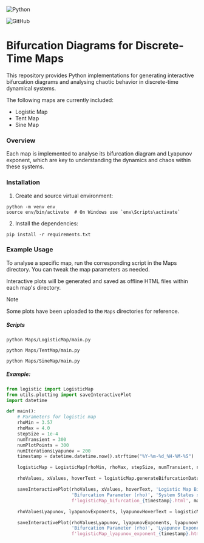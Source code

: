 ![Python](https://img.shields.io/badge/Python-3670A0?style=plastic&logo=python&logoColor=ffdd54)  

![GitHub](https://img.shields.io/github/license/Ramy-Badr-Ahmed/Bifurcations)

# Bifurcation Diagrams for Discrete-Time Maps

This repository provides Python implementations for generating interactive bifurcation diagrams and analysing chaotic behavior in discrete-time dynamical systems. 

The following maps are currently included:

- Logistic Map
- Tent Map
- Sine Map

### Overview

Each map is implemented to analyse its bifurcation diagram and Lyapunov exponent, which are key to understanding the dynamics and chaos within these systems.

### Installation

1) Create and source virtual environment:
```shell
python -m venv env
source env/bin/activate  # On Windows use `env\Scripts\activate`
```
2) Install the dependencies:
```shell
pip install -r requirements.txt
```

### Example Usage

To analyse a specific map, run the corresponding script in the Maps directory. You can tweak the map parameters as needed.

Interactive plots will be generated and saved as offline HTML files within each map's directory.

>[!Note]
> Some plots have been uploaded to the `Maps` directories for reference.

##### Scripts
```shell
python Maps/LogisticMap/main.py

python Maps/TentMap/main.py

python Maps/SineMap/main.py
```
##### Example:
```python
from logistic import LogisticMap
from utils.plotting import saveInteractivePlot
import datetime

def main():
    # Parameters for logistic map
    rhoMin = 3.57
    rhoMax = 4.0
    stepSize = 1e-4
    numTransient = 300
    numPlotPoints = 300
    numIterationsLyapunov = 200
    timestamp = datetime.datetime.now().strftime("%Y-%m-%d_%H-%M-%S")

    logisticMap = LogisticMap(rhoMin, rhoMax, stepSize, numTransient, numPlotPoints, numIterationsLyapunov)

    rhoValues, xValues, hoverText = logisticMap.generateBifurcationData()

    saveInteractivePlot(rhoValues, xValues, hoverText, 'Logistic Map Bifurcation Diagram',
                        'Bifurcation Parameter (rho)', 'System States x(n)',
                        f'logisticMap_bifurcation_{timestamp}.html', markerSize = 0.05, opacity = 0.6)

    rhoValuesLyapunov, lyapunovExponents, lyapunovHoverText = logisticMap.generateLyapunovData()

    saveInteractivePlot(rhoValuesLyapunov, lyapunovExponents, lyapunovHoverText, 'Logistic Map Lyapunov Exponent',
                        'Bifurcation Parameter (rho)', 'Lyapunov Exponent',
                        f'logisticMap_lyapunov_exponent_{timestamp}.html', mode='lines')
```

